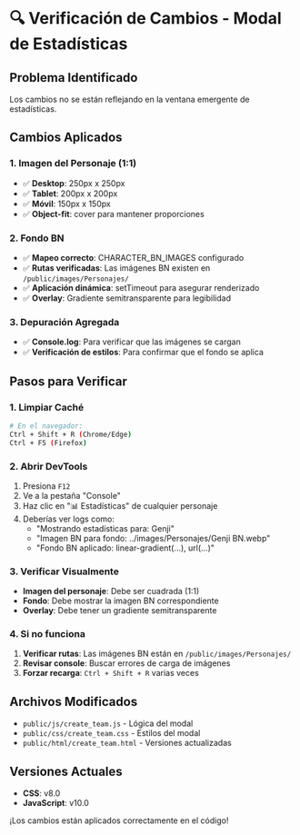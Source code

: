 # 🔍 Verificación de Cambios - Modal de Estadísticas

## Problema Identificado
Los cambios no se están reflejando en la ventana emergente de estadísticas.

## Cambios Aplicados

### 1. **Imagen del Personaje (1:1)**
- ✅ **Desktop**: 250px x 250px
- ✅ **Tablet**: 200px x 200px  
- ✅ **Móvil**: 150px x 150px
- ✅ **Object-fit**: cover para mantener proporciones

### 2. **Fondo BN**
- ✅ **Mapeo correcto**: CHARACTER_BN_IMAGES configurado
- ✅ **Rutas verificadas**: Las imágenes BN existen en `/public/images/Personajes/`
- ✅ **Aplicación dinámica**: setTimeout para asegurar renderizado
- ✅ **Overlay**: Gradiente semitransparente para legibilidad

### 3. **Depuración Agregada**
- ✅ **Console.log**: Para verificar que las imágenes se cargan
- ✅ **Verificación de estilos**: Para confirmar que el fondo se aplica

## Pasos para Verificar

### 1. **Limpiar Caché**
```bash
# En el navegador:
Ctrl + Shift + R (Chrome/Edge)
Ctrl + F5 (Firefox)
```

### 2. **Abrir DevTools**
1. Presiona `F12`
2. Ve a la pestaña "Console"
3. Haz clic en "📊 Estadísticas" de cualquier personaje
4. Deberías ver logs como:
   - "Mostrando estadísticas para: Genji"
   - "Imagen BN para fondo: ../images/Personajes/Genji BN.webp"
   - "Fondo BN aplicado: linear-gradient(...), url(...)"

### 3. **Verificar Visualmente**
- **Imagen del personaje**: Debe ser cuadrada (1:1)
- **Fondo**: Debe mostrar la imagen BN correspondiente
- **Overlay**: Debe tener un gradiente semitransparente

### 4. **Si no funciona**
1. **Verificar rutas**: Las imágenes BN están en `/public/images/Personajes/`
2. **Revisar console**: Buscar errores de carga de imágenes
3. **Forzar recarga**: `Ctrl + Shift + R` varias veces

## Archivos Modificados
- `public/js/create_team.js` - Lógica del modal
- `public/css/create_team.css` - Estilos del modal
- `public/html/create_team.html` - Versiones actualizadas

## Versiones Actuales
- **CSS**: v8.0
- **JavaScript**: v10.0

¡Los cambios están aplicados correctamente en el código! 